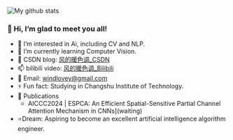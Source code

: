 ![My github stats](https://github-readme-stats.vercel.app/api?username=windloveyou&show_icons=true)

### 👋 Hi, I’m glad to meet you all!
- 👀 I’m interested in Ai, including CV and NLP.
- 🌱 I’m currently learning Computer Vision.
- 💞️ CSDN blog: [风的暖色调_CSDN](https://blog.csdn.net/m0_73954489?type=lately)
- 📫 bilibili video: [风的暖色调_Bilibili](https://blog.csdn.net/m0_73954489?type=lately)
- 💬 Email: windlovey@gmail.com
- ⚡ Fun fact: Studying in Changshu Institute of Technology.
- 📝 Publications
    - AICCC2024 | ESPCA: An Efficient Spatial-Sensitive Partial Channel Attention Mechanism in CNNs](waiting)
- ⭐Dream: Aspiring to become an excellent artificial intelligence algorithm engineer.
<!---
windloveyou/windloveyou is a ✨ special ✨ repository because its `README.md` (this file) appears on your GitHub profile.
You can click the Preview link to take a look at your changes.
--->
